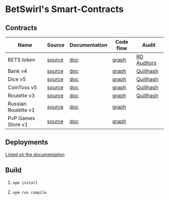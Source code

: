 # BetSwirl's Smart-Contracts

## Contracts

| Name       | Source                                   | Documentation              | Code flow                       | Audit                                                                                 |
| ---------- | ---------------------------------------- | -------------------------- | ------------------------------- | ------------------------------------------------------------------------------------- |
| BETS token | [source](./contracts/BetsToken.sol)      | [doc](./docs/BetsToken.md) | [graph](./graphs/BetsToken.svg) | [RD Auditors](./audits/BetSwirl-Token_Smart_Contract_Security_Report_03.03.22.pdf)    |
| Bank v4       | [source](./contracts/bank/Bank.sol)      | [doc](./docs/bank/Bank.md)      | [graph](./graphs/Bank.svg)      | [Quillhash](https://github.com/Quillhash/QuillAudit_Reports/blob/master/BetSwirlSmart%20Contract%20Audit%20Report%20-%20QuillAudits.pdf)     |
| Dice v5      | [source](./contracts/games/Dice.sol)     | [doc](./docs/games/Dice.md)      | [graph](./graphs/Dice.svg)      | [Quillhash](https://github.com/Quillhash/QuillAudit_Reports/blob/master/BetSwirlSmart%20Contract%20Audit%20Report%20-%20QuillAudits.pdf)     |
| CoinToss v5  | [source](./contracts/games/CoinToss.sol) | [doc](./docs/games/CoinToss.md)  | [graph](./graphs/CoinToss.svg)  | [Quillhash](https://github.com/Quillhash/QuillAudit_Reports/blob/master/BetSwirlSmart%20Contract%20Audit%20Report%20-%20QuillAudits.pdf) |
| Roulette v3  | [source](./contracts/games/Roulette.sol) | [doc](./docs/games/Roulette.md)  | [graph](./graphs/Roulette.svg)  | [Quillhash](https://github.com/Quillhash/QuillAudit_Reports/blob/master/BetSwirlSmart%20Contract%20Audit%20Report%20-%20QuillAudits.pdf) |
| Russian Roulette v1  | [source](./contracts/games/RussianRoulette.sol) | [doc](./docs/games/RussianRoulette.md)  | [graph](./graphs/RussianRoulette.svg)  |  |
| PvP Games Store v1  | [source](./contracts/games/PvPGamesStore.sol) | [doc](./docs/games/PvPGamesStore.md)  | [graph](./graphs/PvPGamesStore.svg)  |  |

## Deployments

[Listed on the documentation](https://documentation.betswirl.com/ecosystem/contracts)

## Build

1) `npm install`

2) `npm run compile`
